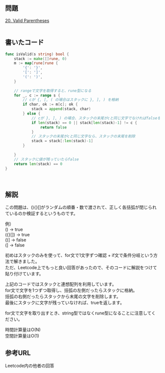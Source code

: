 ## 問題  
[20. Valid Parentheses](https://leetcode.com/problems/valid-parentheses/)  
<br>
## 書いたコード
```go
func isValid(s string) bool {
    stack := make([]rune, 0)
    m := map[rune]rune {
        '{': '}',
        '[': ']',
        '(': ')',
    }
    
    // rangeで文字を取得すると、rune型になる
    for _, c := range s {
        // cが {, [, ( の場合はスタックに }, ], ) を格納
        if char, ok := m[c]; ok {
            stack = append(stack, char)
        } else {
            // cが }, ], ) の場合、スタックの末尾がcと同じ文字でなければfalseを返す
            if len(stack) == 0 || stack[len(stack)-1] != c {
                return false
            }
            // スタックの末尾がcと同じ文字なら、スタックの末尾を削除
            stack = stack[:len(stack)-1]
        }
        
    }
    // スタックに値が残っていたらfalse
    return len(stack) == 0
}
```
<br>

## 解説  
この問題は、(){}[]がランダムの順番・数で渡されて、正しく各括弧が閉じられているのか検証するというものです。  

例）  
() -> true  
({}[]) -> true  
()] -> false  
(] -> false  

初めはスタックのみを使って、for文で1文字ずつ確認 + if文で条件分岐という方法で解きました。  
ただ、Leetcode上でもっと良い回答があったので、そのコードに解説をつけて貼り付けています。  

上記のコードではスタックと連想配列を利用しています。  
for文で文字を1つずつ取得し、括弧の左側だったらスタックに格納。  
括弧の右側だったらスタックから末尾の文字を削除します。  
最後にスタックに文字が残っていなければ、trueを返します。  

for文で文字を取り出すとき、string型ではなくrune型になることに注意してください。  

時間計算量はO(N)  
空間計算量はO(1)


## 参考URL  
Leetcode内の他者の回答